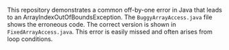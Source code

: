 This repository demonstrates a common off-by-one error in Java that leads to an ArrayIndexOutOfBoundsException. The `BuggyArrayAccess.java` file shows the erroneous code. The correct version is shown in `FixedArrayAccess.java`. This error is easily missed and often arises from loop conditions.